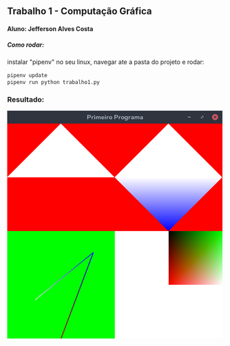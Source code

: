## Trabalho 1 - Computação Gráfica

#### Aluno: Jefferson Alves Costa

##### Como rodar:

instalar "pipenv" no seu linux, navegar ate a pasta do projeto e rodar:
   
    pipenv update
    pipenv run python trabalho1.py


### Resultado:
![Resultado](resultado.png)
